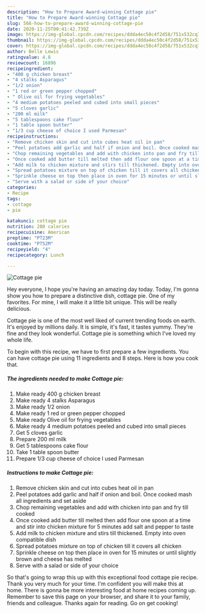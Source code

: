 ```yaml
---
description: "How to Prepare Award-winning Cottage pie"
title: "How to Prepare Award-winning Cottage pie"
slug: 566-how-to-prepare-award-winning-cottage-pie
date: 2020-11-25T00:41:42.739Z
image: https://img-global.cpcdn.com/recipes/ddda4ec50c4f2d58/751x532cq70/cottage-pie-recipe-main-photo.jpg
thumbnail: https://img-global.cpcdn.com/recipes/ddda4ec50c4f2d58/751x532cq70/cottage-pie-recipe-main-photo.jpg
cover: https://img-global.cpcdn.com/recipes/ddda4ec50c4f2d58/751x532cq70/cottage-pie-recipe-main-photo.jpg
author: Belle Lewis
ratingvalue: 4.8
reviewcount: 16896
recipeingredient:
- "400 g chicken breast"
- "4 stalks Asparagus"
- "1/2 onion"
- "1 red or green pepper chopped"
- " Olive oil for frying vegetables"
- "4 medium potatoes peeled and cubed into small pieces"
- "5 cloves garlic"
- "200 ml milk"
- "5 tablespoons cake flour"
- "1 table spoon butter"
- "1/3 cup cheese of choice I used Parmesan"
recipeinstructions:
- "Remove chicken skin and cut into cubes heat oil in pan"
- "Peel potatoes add garlic and half if onion and boil. Once cooked mash all ingredients and set aside"
- "Chop remaining vegetables and add with chicken into pan and fry till cooked"
- "Once cooked add butter till melted then add flour one spoon at a time and stir into chicken mixture for 5 minutes add salt and pepper to taste"
- "Add milk to chicken mixture and stirs till thickened. Empty into oven compatible dish"
- "Spread potatoes mixture on top of chicken till it covers all chicken"
- "Sprinkle cheese on top then place in oven for 15 minutes or until slightly brown and cheese has melted"
- "Serve with a salad or side of your choice"
categories:
- Recipe
tags:
- cottage
- pie

katakunci: cottage pie 
nutrition: 280 calories
recipecuisine: American
preptime: "PT23M"
cooktime: "PT52M"
recipeyield: "4"
recipecategory: Lunch

---
```



![Cottage pie](https://img-global.cpcdn.com/recipes/ddda4ec50c4f2d58/751x532cq70/cottage-pie-recipe-main-photo.jpg)

Hey everyone, I hope you're having an amazing day today. Today, I'm gonna show you how to prepare a distinctive dish, cottage pie. One of my favorites. For mine, I will make it a little bit unique. This will be really delicious.

Cottage pie is one of the most well liked of current trending foods on earth. It's enjoyed by millions daily. It is simple, it's fast, it tastes yummy. They're fine and they look wonderful. Cottage pie is something which I've loved my whole life.




To begin with this recipe, we have to first prepare a few ingredients. You can have cottage pie using 11 ingredients and 8 steps. Here is how you cook that.

<!--inarticleads1-->

##### The ingredients needed to make Cottage pie:

1. Make ready 400 g chicken breast
1. Make ready 4 stalks Asparagus
1. Make ready 1/2 onion
1. Make ready 1 red or green pepper chopped
1. Make ready  Olive oil for frying vegetables
1. Make ready 4 medium potatoes peeled and cubed into small pieces
1. Get 5 cloves garlic
1. Prepare 200 ml milk
1. Get 5 tablespoons cake flour
1. Take 1 table spoon butter
1. Prepare 1/3 cup cheese of choice I used Parmesan




<!--inarticleads2-->

##### Instructions to make Cottage pie:

1. Remove chicken skin and cut into cubes heat oil in pan
1. Peel potatoes add garlic and half if onion and boil. Once cooked mash all ingredients and set aside
1. Chop remaining vegetables and add with chicken into pan and fry till cooked
1. Once cooked add butter till melted then add flour one spoon at a time and stir into chicken mixture for 5 minutes add salt and pepper to taste
1. Add milk to chicken mixture and stirs till thickened. Empty into oven compatible dish
1. Spread potatoes mixture on top of chicken till it covers all chicken
1. Sprinkle cheese on top then place in oven for 15 minutes or until slightly brown and cheese has melted
1. Serve with a salad or side of your choice




So that's going to wrap this up with this exceptional food cottage pie recipe. Thank you very much for your time. I'm confident you will make this at home. There is gonna be more interesting food at home recipes coming up. Remember to save this page on your browser, and share it to your family, friends and colleague. Thanks again for reading. Go on get cooking!
